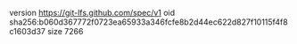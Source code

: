 version https://git-lfs.github.com/spec/v1
oid sha256:b060d367772f0723ea65933a346fcfe8b2d44ec622d827f10115f4f8c1603d37
size 7266
